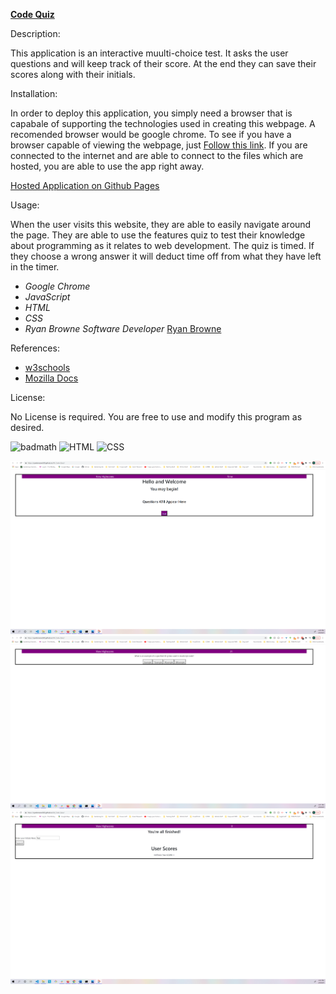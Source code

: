 [**Code Quiz**](https://github.com/ryanbrowne360/04_Code_Quiz)

Description:

This application is an interactive muulti-choice test. It asks the user questions and will keep track of their score. At the end they can save their scores along with their initials.

Installation:

In order to deploy this application, you simply need a browser that is capabale of supporting the technologies used in creating this webpage. A recomended browser would be google chrome. To see if you have a browser capable of viewing the webpage, just [Follow this link](https://ryanbrowne360.github.io/04_Code_Quiz/). If you are connected to the internet and are able to connect to the files which are hosted, you are able to use the app right away.

[Hosted Application on Github Pages](https://ryanbrowne360.github.io/04_Code_Quiz/)

Usage:

When the user visits this website, they are able to easily navigate around the page. They are able to use the features quiz to test their knowledge about programming as it relates to web development. The quiz is timed. If they choose a wrong answer it will deduct time off from what they have left in the timer.

- *Google Chrome*
- *JavaScript*
- *HTML*
- *CSS*
- *Ryan Browne Software Developer* [Ryan Browne](https://github.com/ryanbrowne360/)

References:

- [w3schools](https://www.w3schools.com/)
- [Mozilla Docs](https://developer.mozilla.org/en-US/docs/Web/javascript)


License:

No License is required. You are free to use and modify this program as desired.

![badmath](https://img.shields.io/github/languages/top/nielsenjared/badmath)
![HTML](https://img.shields.io/badge/HTML-100%25-orange)
![CSS](https://img.shields.io/badge/CSS-100%25-yellowgreen)

![image](https://github.com/ryanbrowne360/04_Code_Quiz/blob/main/Screenshot1.png)
![image](https://github.com/ryanbrowne360/04_Code_Quiz/blob/main/Screenshot2.png)
![image](https://github.com/ryanbrowne360/04_Code_Quiz/blob/main/Screenshot3.png)
